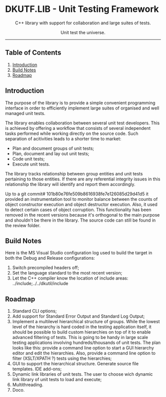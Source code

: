 # DKUTF.LIB - Unit Testing Framework
<p align="center">C++ library with support for collaboration and large suites of tests.</p><p align="center">Unit test the universe.</p>

___

## Table of Contents
1. [Introduction](#introduction)
2. [Build Notes](#build-notes)
3. [Roadmap](#roadmap)

## Introduction

The purpose of the library is to provide a simple convenient programming interface in order to efficiently implement large suites of organised and well managed unit tests.

The library enables collaboration between several unit test developers. This is achieved by offering a workflow that consists of several independent tasks performed while working directly on the source code. Such separation of acitivities leads to a shorter time to market:
 - Plan and document groups of unit tests;
 - Plan, document and lay out unit tests;
 - Code unit tests;
 - Execute unit tests.

The library tracks relationship between group entities and unit tests pertaining to those entities. If there are any referential integrity issues in this relationship the library will identify and report them accordingly. 

Up to a git commit# 101b80e76fe509b8616938fe7e126085d29d41d5 it provided an instrumentation tool to monitor balance between the counts of object constructor execution and object destructor execution. Also, it used to detect certain cases of object corruption. This functionality has been removed in the recent versions because it's orthogonal to the main purpose and shouldn't be there in the library. The source code can still be found in the review folder.

## Build Notes

Here is the MS Visual Studio configuration log used to build the target in both the Debug and Release configurations:
1. Switch precompiled headers off;
2. Set the language standard to the most recent version;
3. Let the C++ compiler know the location of include areas: ../include;../../dkutil/include

## Roadmap

1. Standard CLI options;
2. Add support for Standard Error Output and Standard Log Output;
3. Implement a multilevel hierarchical structure of groups. While the lowest level of the hierarchy is hard coded in the testing application itself, it should be possible to build custom hierarchies on top of it to enable advanced filtering of tests. This is going to be handy in large scale testing applications involving hundreds/thousands of unit tests. The plan looks like this: provide a command line option to start a GUI hierarchy editor and edit the hierarchies. Also, provide a command line option to filter (XSLT/XPATH ?) tests using the hierarchies;
4. GUI to support the hierarchical structure. Generate source file templates. IDE add-ons;
5. Dynamic link libraries of unit tests. The user to choose wich dynamic link library of unit tests to load and execute;
6. Multithreading.
7. Doco.
